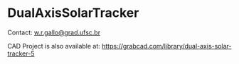 # DualAxisSolarTracker
Contact: w.r.gallo@grad.ufsc.br

CAD Project is also available at: https://grabcad.com/library/dual-axis-solar-tracker-5
